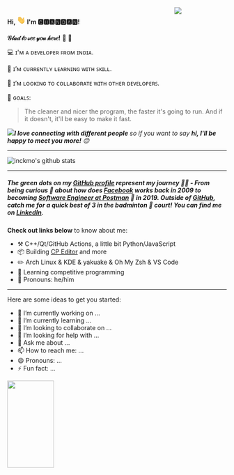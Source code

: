 <img align='right' src="https://media.giphy.com/media/M9gbBd9nbDrOTu1Mqx/giphy.gif" width="120" >

#### Hi, <img src="https://raw.githubusercontent.com/ABSphreak/ABSphreak/master/gifs/Hi.gif" width="20px" /> I'm **🅲🅷🅰🅽🅳🅰🅽**!
**𝒢𝓁𝒶𝒹 𝓉𝑜 𝓈𝑒𝑒 𝓎𝑜𝓊 𝒽𝑒𝓇𝑒!** :star_struck: :wave:

💻 ɪ'ᴍ ᴀ ᴅᴇᴠᴇʟᴏᴘᴇʀ ꜰʀᴏᴍ ɪɴᴅɪᴀ.

🌱 ɪ’ᴍ ᴄᴜʀʀᴇɴᴛʟʏ ʟᴇᴀʀɴɪɴɢ ᴡɪᴛʜ ꜱᴋɪʟʟ.

👯 ɪ’ᴍ ʟᴏᴏᴋɪɴɢ ᴛᴏ ᴄᴏʟʟᴀʙᴏʀᴀᴛᴇ ᴡɪᴛʜ ᴏᴛʜᴇʀ ᴅᴇᴠᴇʟᴏᴘᴇʀꜱ.

🎯 ɢᴏᴀʟꜱ:

>The cleaner and nicer the program, the faster it's going to run. And if it doesn't, it'll be easy to make it fast.

<img src="https://media.giphy.com/media/LnQjpWaON8nhr21vNW/giphy.gif" width="30"><em><b>I love connecting with different people</b> so if you want to say <b>hi, I'll be happy to meet you more!</b> 😊</em>

---


<img align="centre" alt="inckmo's github stats" width="50%"  src="https://github-readme-stats.vercel.app/api?username=inckmo&show_icons=true&show_icons=true&title_color=FFFFFF&icon_color=79ff97&text_color=9f9f9f&bg_color=151515" />

---

##### The green dots on my [**GitHub** profile](https://github.com/vinitshahdeo?tab=repositories) represent my journey :running_man: - From **being curious** :thinking: about how does [Facebook](https://www.facebook.com/vinit.shahdeo/) works back in 2009 to becoming [Software Engineer at **Postman**](https://medium.com/@vinitshahdeo/software-engineering-internship-experience-at-postman-182df16ef33f) :dart: in 2019. Outside of [GitHub](https://github.com/vinitshahdeo/), catch me for a quick best of 3 in the **badminton** :badminton: court! You can **find me on [LinkedIn](https://www.linkedin.com/in/vinitshahdeo/)**. 

<!--
Currently I'm **looking for contributions** for following projects:
|      Project :octocat:   |     Issues :bug:   | Open PRs :bell:  | Closed PRs :fire:  |
|-------------|-------------------|---|---|
| [**Port Scanner**](https://github.com/vinitshahdeo/PortScanner) | [![GitHub issues](https://img.shields.io/github/issues/vinitshahdeo/PortScanner?color=green&logo=github&style=flat)](https://github.com/vinitshahdeo/PortScanner/issues) | [![GitHub PRs](https://img.shields.io/github/issues-pr/vinitshahdeo/PortScanner?style=flat&logo=github)](https://github.com/vinitshahdeo/PortScanner/pulls)  | [![GitHub PRs](https://img.shields.io/github/issues-pr-closed/vinitshahdeo/PortScanner?style=flat&color=critical&logo=github)](https://github.com/vinitshahdeo/PortScanner/pulls?q=is%3Apr+is%3Aclosed)  |
| [**Water Monitoring System**](https://github.com/vinitshahdeo/Water-Monitoring-System/) | [![GitHub issues](https://img.shields.io/github/issues/vinitshahdeo/Water-Monitoring-System?color=green&logo=github&style=flat)](https://github.com/vinitshahdeo/Water-Monitoring-System/issues) | [![GitHub PRs](https://img.shields.io/github/issues-pr/vinitshahdeo/Water-Monitoring-System?style=flat&logo=github)](https://github.com/vinitshahdeo/Water-Monitoring-System/pulls)  | [![GitHub PRs](https://img.shields.io/github/issues-pr-closed/vinitshahdeo/Water-Monitoring-System?style=flat&color=critical&logo=github)](https://github.com/vinitshahdeo/Water-Monitoring-System/pulls?q=is%3Apr+is%3Aclosed)   |

-->

**Check out links below** to know about me:

-   :hammer_and_pick: C++/Qt/GitHub Actions, a little bit Python/JavaScript
-   :package: Building [CP Editor](https://github.com/cpeditor/cpeditor) and more
-   :pencil2: Arch Linux & KDE & yakuake & Oh My Zsh & VS Code
-   :seedling: Learning competitive programming
-   :man: Pronouns: he/him

---


  

<!--
**vinitshahdeo/vinitshahdeo** is a ✨ _special_ ✨ repository because its `README.md` (this file) appears on your GitHub profile. -->

Here are some ideas to get you started:

- 🔭 I’m currently working on ...
- 🌱 I’m currently learning ...
- 👯 I’m looking to collaborate on ...
- 🤔 I’m looking for help with ...
- 💬 Ask me about ...
- 📫 How to reach me: ...
- 😄 Pronouns: ...
- ⚡ Fun fact: ...
<!-- NA -->

<img align='centre' width="46%" height="200px" src="https://github-readme-stats.vercel.app/api/top-langs/?username=inckmo&layout=compact&theme=tokyonight" />
